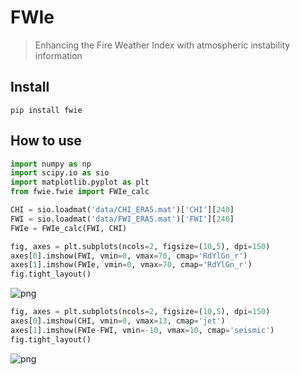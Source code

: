 # FWIe
> Enhancing the Fire Weather Index with atmospheric instability information


## Install

`pip install fwie`

## How to use

```python
import numpy as np
import scipy.io as sio
import matplotlib.pyplot as plt
from fwie.fwie import FWIe_calc

CHI = sio.loadmat('data/CHI_ERA5.mat')['CHI'][240]
FWI = sio.loadmat('data/FWI_ERA5.mat')['FWI'][240]
FWIe = FWIe_calc(FWI, CHI)
```

```python
fig, axes = plt.subplots(ncols=2, figsize=(10,5), dpi=150)
axes[0].imshow(FWI, vmin=0, vmax=70, cmap='RdYlGn_r')
axes[1].imshow(FWIe, vmin=0, vmax=70, cmap='RdYlGn_r')
fig.tight_layout()
```


![png](docs/images/output_4_0.png)


```python
fig, axes = plt.subplots(ncols=2, figsize=(10,5), dpi=150)
axes[0].imshow(CHI, vmin=0, vmax=13, cmap='jet')
axes[1].imshow(FWIe-FWI, vmin=-10, vmax=10, cmap='seismic')
fig.tight_layout()
```


![png](docs/images/output_5_0.png)

